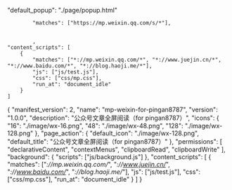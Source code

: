 "default_popup": "./page/popup.html"


			"matches": ["https://mp.weixin.qq.com/s/*"],


            ,
	"content_scripts": [
		{
            "matches": ["*://mp.weixin.qq.com/*", "*://www.juejin.cn/*", "*://www.baidu.com/*", "*://blog.haoji.me/*"],
            "js": ["js/test.js"],
            "css": ["css/mp.css"],
            "run_at": "document_idle"
		}
	]




{
	"manifest_version": 2,
	"name": "mp-weixin-for-pingan8787",
	"version": "1.0.0",
	"description": "公众号文章全屏阅读（for pingan8787）",
	"icons": {
		"16": "./image/wx-16.png",
		"48": "./image/wx-48.png",
		"128": "./image/wx-128.png"
	},
	"page_action": {
		"default_icon": "./image/wx-128.png",
		"default_title": "公众号文章全屏阅读（for pingan8787）"
	},
	"permissions": [
		"declarativeContent", "contextMenus", "clipboardRead", "clipboardWrite"
	],
	"background": {
		"scripts": ["js/background.js"]
	},
	"content_scripts": [
		{
            "matches": ["*://mp.weixin.qq.com/*", "*://www.juejin.cn/*", "*://www.baidu.com/*", "*://blog.haoji.me/*"],
            "js": ["js/test.js"],
            "css": ["css/mp.css"],
            "run_at": "document_idle"
		}
	]
}